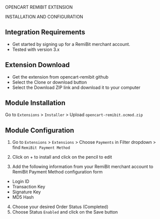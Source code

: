 OPENCART REMIBIT EXTENSION

INSTALLATION AND CONFIGURATION

## Integration Requirements

- Get started by signing up for a RemiBit merchant account.
- Tested with version 3.x 

## Extension Download

* Get the extension from opencart-remibit github
* Select the Clone or download button
* Select the Download ZIP link and download it to your computer

## Module Installation

Go to `Extensions` > `Installer` > Upload `opencart-remibit.ocmod.zip`

## Module Configuration

1. Go to `Extensions` > `Extensions` > Choose `Payments` in Filter dropdown > find `RemiBit Payment Method`
2. Click on + to install and click on the pencil to edit

3. Add the following information from your RemiBit merchant account to RemiBit Payment Method configuration form

* Login ID
* Transaction Key
* Signature Key
* MD5 Hash

4. Choose your desired Order Status (Completed)
5. Choose Status `Enabled` and click on the Save button
